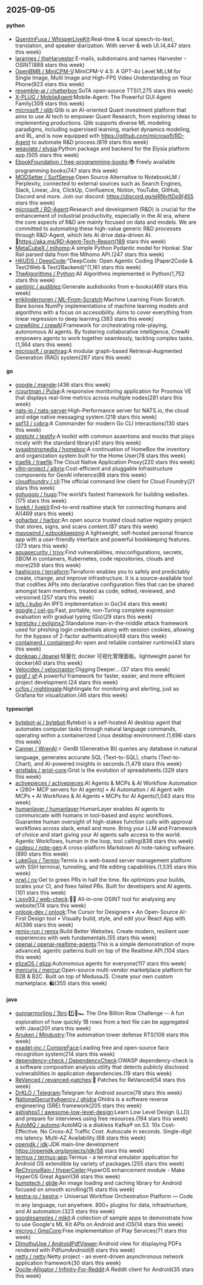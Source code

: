 ## 2025-09-05

#### python
* [QuentinFuxa / WhisperLiveKit](https://github.com/QuentinFuxa/WhisperLiveKit):Real-time & local speech-to-text, translation, and speaker diarization. With server & web UI.(4,447 stars this week)
* [laramies / theHarvester](https://github.com/laramies/theHarvester):E-mails, subdomains and names Harvester - OSINT(888 stars this week)
* [OpenBMB / MiniCPM-V](https://github.com/OpenBMB/MiniCPM-V):MiniCPM-V 4.5: A GPT-4o Level MLLM for Single Image, Multi Image and High-FPS Video Understanding on Your Phone(923 stars this week)
* [resemble-ai / chatterbox](https://github.com/resemble-ai/chatterbox):SoTA open-source TTS(1,275 stars this week)
* [X-PLUG / MobileAgent](https://github.com/X-PLUG/MobileAgent):Mobile-Agent: The Powerful GUI Agent Family(309 stars this week)
* [microsoft / qlib](https://github.com/microsoft/qlib):Qlib is an AI-oriented Quant investment platform that aims to use AI tech to empower Quant Research, from exploring ideas to implementing productions. Qlib supports diverse ML modeling paradigms, including supervised learning, market dynamics modeling, and RL, and is now equipped with https://github.com/microsoft/RD-Agent to automate R&D process.(819 stars this week)
* [weaviate / elysia](https://github.com/weaviate/elysia):Python package and backend for the Elysia platform app.(505 stars this week)
* [EbookFoundation / free-programming-books](https://github.com/EbookFoundation/free-programming-books):📚 Freely available programming books(747 stars this week)
* [MODSetter / SurfSense](https://github.com/MODSetter/SurfSense):Open Source Alternative to NotebookLM / Perplexity, connected to external sources such as Search Engines, Slack, Linear, Jira, ClickUp, Confluence, Notion, YouTube, GitHub, Discord and more. Join our discord: https://discord.gg/ejRNvftDp9(455 stars this week)
* [microsoft / RD-Agent](https://github.com/microsoft/RD-Agent):Research and development (R&D) is crucial for the enhancement of industrial productivity, especially in the AI era, where the core aspects of R&D are mainly focused on data and models. We are committed to automating these high-value generic R&D processes through R&D-Agent, which lets AI drive data-driven AI. 🔗https://aka.ms/RD-Agent-Tech-Report(189 stars this week)
* [MetaCubeX / mihomo](https://github.com/MetaCubeX/mihomo):A simple Python Pydantic model for Honkai: Star Rail parsed data from the Mihomo API.(247 stars this week)
* [HKUDS / DeepCode](https://github.com/HKUDS/DeepCode):"DeepCode: Open Agentic Coding (Paper2Code & Text2Web & Text2Backend)"(1,161 stars this week)
* [TheAlgorithms / Python](https://github.com/TheAlgorithms/Python):All Algorithms implemented in Python(1,752 stars this week)
* [santinic / audiblez](https://github.com/santinic/audiblez):Generate audiobooks from e-books(469 stars this week)
* [eriklindernoren / ML-From-Scratch](https://github.com/eriklindernoren/ML-From-Scratch):Machine Learning From Scratch. Bare bones NumPy implementations of machine learning models and algorithms with a focus on accessibility. Aims to cover everything from linear regression to deep learning.(383 stars this week)
* [crewAIInc / crewAI](https://github.com/crewAIInc/crewAI):Framework for orchestrating role-playing, autonomous AI agents. By fostering collaborative intelligence, CrewAI empowers agents to work together seamlessly, tackling complex tasks.(1,364 stars this week)
* [microsoft / graphrag](https://github.com/microsoft/graphrag):A modular graph-based Retrieval-Augmented Generation (RAG) system(287 stars this week)

#### go
* [google / mangle](https://github.com/google/mangle):(436 stars this week)
* [rcourtman / Pulse](https://github.com/rcourtman/Pulse):A responsive monitoring application for Proxmox VE that displays real-time metrics across multiple nodes(281 stars this week)
* [nats-io / nats-server](https://github.com/nats-io/nats-server):High-Performance server for NATS.io, the cloud and edge native messaging system.(218 stars this week)
* [spf13 / cobra](https://github.com/spf13/cobra):A Commander for modern Go CLI interactions(130 stars this week)
* [stretchr / testify](https://github.com/stretchr/testify):A toolkit with common assertions and mocks that plays nicely with the standard library(41 stars this week)
* [sysadminsmedia / homebox](https://github.com/sysadminsmedia/homebox):A continuation of HomeBox the inventory and organization system built for the Home User(78 stars this week)
* [traefik / traefik](https://github.com/traefik/traefik):The Cloud Native Application Proxy(220 stars this week)
* [vllm-project / aibrix](https://github.com/vllm-project/aibrix):Cost-efficient and pluggable Infrastructure components for GenAI inference(88 stars this week)
* [cloudfoundry / cli](https://github.com/cloudfoundry/cli):The official command line client for Cloud Foundry(21 stars this week)
* [gohugoio / hugo](https://github.com/gohugoio/hugo):The world’s fastest framework for building websites.(175 stars this week)
* [livekit / livekit](https://github.com/livekit/livekit):End-to-end realtime stack for connecting humans and AI(469 stars this week)
* [goharbor / harbor](https://github.com/goharbor/harbor):An open source trusted cloud native registry project that stores, signs, and scans content.(87 stars this week)
* [mayswind / ezbookkeeping](https://github.com/mayswind/ezbookkeeping):A lightweight, self-hosted personal finance app with a user-friendly interface and powerful bookkeeping features.(373 stars this week)
* [aquasecurity / trivy](https://github.com/aquasecurity/trivy):Find vulnerabilities, misconfigurations, secrets, SBOM in containers, Kubernetes, code repositories, clouds and more(259 stars this week)
* [hashicorp / terraform](https://github.com/hashicorp/terraform):Terraform enables you to safely and predictably create, change, and improve infrastructure. It is a source-available tool that codifies APIs into declarative configuration files that can be shared amongst team members, treated as code, edited, reviewed, and versioned.(257 stars this week)
* [ipfs / kubo](https://github.com/ipfs/kubo):An IPFS implementation in Go(34 stars this week)
* [google / cel-go](https://github.com/google/cel-go):Fast, portable, non-Turing complete expression evaluation with gradual typing (Go)(29 stars this week)
* [kgretzky / evilginx2](https://github.com/kgretzky/evilginx2):Standalone man-in-the-middle attack framework used for phishing login credentials along with session cookies, allowing for the bypass of 2-factor authentication(48 stars this week)
* [containerd / containerd](https://github.com/containerd/containerd):An open and reliable container runtime(43 stars this week)
* [donknap / dpanel](https://github.com/donknap/dpanel):轻量化 docker 可视化管理面板。lightweight panel for docker(40 stars this week)
* [Velocidex / velociraptor](https://github.com/Velocidex/velociraptor):Digging Deeper....(37 stars this week)
* [gogf / gf](https://github.com/gogf/gf):A powerful framework for faster, easier, and more efficient project development.(24 stars this week)
* [ccfos / nightingale](https://github.com/ccfos/nightingale):Nightingale for monitoring and alerting, just as Grafana for visualization.(46 stars this week)

#### typescript
* [bytebot-ai / bytebot](https://github.com/bytebot-ai/bytebot):Bytebot is a self-hosted AI desktop agent that automates computer tasks through natural language commands, operating within a containerized Linux desktop environment.(1,696 stars this week)
* [Canner / WrenAI](https://github.com/Canner/WrenAI):⚡️ GenBI (Generative BI) queries any database in natural language, generates accurate SQL (Text-to-SQL), charts (Text-to-Chart), and AI-powered insights in seconds.(1,479 stars this week)
* [gristlabs / grist-core](https://github.com/gristlabs/grist-core):Grist is the evolution of spreadsheets.(329 stars this week)
* [activepieces / activepieces](https://github.com/activepieces/activepieces):AI Agents & MCPs & AI Workflow Automation • (280+ MCP servers for AI agents) • AI Automation / AI Agent with MCPs • AI Workflows & AI Agents • MCPs for AI Agents(1,043 stars this week)
* [humanlayer / humanlayer](https://github.com/humanlayer/humanlayer):HumanLayer enables AI agents to communicate with humans in tool-based and async workflows. Guarantee human oversight of high-stakes function calls with approval workflows across slack, email and more. Bring your LLM and Framework of choice and start giving your AI agents safe access to the world. Agentic Workflows, human in the loop, tool calling(838 stars this week)
* [codexu / note-gen](https://github.com/codexu/note-gen):A cross-platform Markdown AI note-taking software.(890 stars this week)
* [LukeGus / Termix](https://github.com/LukeGus/Termix):Termix is a web-based server management platform with SSH terminal, tunneling, and file editing capabilities.(1,535 stars this week)
* [nrwl / nx](https://github.com/nrwl/nx):Get to green PRs in half the time. Nx optimizes your builds, scales your CI, and fixes failed PRs. Built for developers and AI agents.(101 stars this week)
* [Lissy93 / web-check](https://github.com/Lissy93/web-check):🕵️‍♂️ All-in-one OSINT tool for analysing any website(174 stars this week)
* [onlook-dev / onlook](https://github.com/onlook-dev/onlook):The Cursor for Designers • An Open-Source AI-First Design tool • Visually build, style, and edit your React App with AI(396 stars this week)
* [remix-run / remix](https://github.com/remix-run/remix):Build Better Websites. Create modern, resilient user experiences with web fundamentals.(55 stars this week)
* [openai / openai-realtime-agents](https://github.com/openai/openai-realtime-agents):This is a simple demonstration of more advanced, agentic patterns built on top of the Realtime API.(104 stars this week)
* [elizaOS / eliza](https://github.com/elizaOS/eliza):Autonomous agents for everyone(117 stars this week)
* [mercurjs / mercur](https://github.com/mercurjs/mercur):Open-source multi-vendor marketplace platform for B2B & B2C. Built on top of MedusaJS. Create your own custom marketplace. 🛍️(355 stars this week)

#### java
* [gunnarmorling / 1brc](https://github.com/gunnarmorling/1brc):1️⃣🐝🏎️ The One Billion Row Challenge -- A fun exploration of how quickly 1B rows from a text file can be aggregated with Java(201 stars this week)
* [Anuken / Mindustry](https://github.com/Anuken/Mindustry):The automation tower defense RTS(109 stars this week)
* [exadel-inc / CompreFace](https://github.com/exadel-inc/CompreFace):Leading free and open-source face recognition system(214 stars this week)
* [dependency-check / DependencyCheck](https://github.com/dependency-check/DependencyCheck):OWASP dependency-check is a software composition analysis utility that detects publicly disclosed vulnerabilities in application dependencies.(19 stars this week)
* [ReVanced / revanced-patches](https://github.com/ReVanced/revanced-patches):🧩 Patches for ReVanced(54 stars this week)
* [DrKLO / Telegram](https://github.com/DrKLO/Telegram):Telegram for Android source(78 stars this week)
* [NationalSecurityAgency / ghidra](https://github.com/NationalSecurityAgency/ghidra):Ghidra is a software reverse engineering (SRE) framework(205 stars this week)
* [ashishps1 / awesome-low-level-design](https://github.com/ashishps1/awesome-low-level-design):Learn Low Level Design (LLD) and prepare for interviews using free resources.(194 stars this week)
* [AutoMQ / automq](https://github.com/AutoMQ/automq):AutoMQ is a diskless Kafka® on S3. 10x Cost-Effective. No Cross-AZ Traffic Cost. Autoscale in seconds. Single-digit ms latency. Multi-AZ Availability.(68 stars this week)
* [openjdk / jdk](https://github.com/openjdk/jdk):JDK main-line development https://openjdk.org/projects/jdk(58 stars this week)
* [termux / termux-app](https://github.com/termux/termux-app):Termux - a terminal emulator application for Android OS extendible by variety of packages.(255 stars this week)
* [ReChronoRain / HyperCeiler](https://github.com/ReChronoRain/HyperCeiler):HyperOS enhancement module - Make HyperOS Great Again!(36 stars this week)
* [bumptech / glide](https://github.com/bumptech/glide):An image loading and caching library for Android focused on smooth scrolling(15 stars this week)
* [kestra-io / kestra](https://github.com/kestra-io/kestra):⚡ Universal Workflow Orchestration Platform — Code in any language, run anywhere. 800+ plugins for data, infrastructure, and AI automation.(323 stars this week)
* [googlesamples / mlkit](https://github.com/googlesamples/mlkit):A collection of sample apps to demonstrate how to use Google's ML Kit APIs on Android and iOS(14 stars this week)
* [microg / GmsCore](https://github.com/microg/GmsCore):Free implementation of Play Services(71 stars this week)
* [DImuthuUpe / AndroidPdfViewer](https://github.com/DImuthuUpe/AndroidPdfViewer):Android view for displaying PDFs rendered with PdfiumAndroid(8 stars this week)
* [netty / netty](https://github.com/netty/netty):Netty project - an event-driven asynchronous network application framework(30 stars this week)
* [Docile-Alligator / Infinity-For-Reddit](https://github.com/Docile-Alligator/Infinity-For-Reddit):A Reddit client for Android(35 stars this week)
